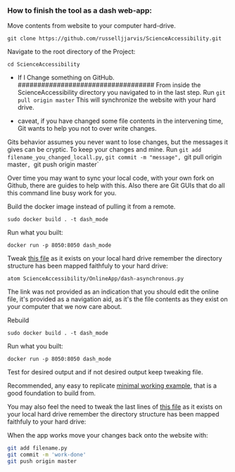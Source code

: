 

### How to finish the tool as a dash web-app:

Move contents from website to your computer hard-drive.
```
git clone https://github.com/russelljjarvis/ScienceAccessibility.git
```

Navigate to the root directory of the Project:
```
cd ScienceAccessibility
```

*  If I Change something on GitHub.
###################################
From inside the ScienceAccessibility directory you navigated to in the last step. Run ``` git pull origin master ``` This will synchronize the website with your hard drive.

* caveat, if you have changed some file contents in the intervening time, Git wants to help you not to over write changes. 

Gits behavior assumes you never want to lose changes, but the messages it gives can be cryptic. To keep your changes and mine. Run `git add filename_you_changed_locall.py`, `git commit -m "message", `git pull origin master`, `git push origin master`

Over time you may want to sync your local code, with your own fork on Github, there are guides to help with this. Also there are Git GUIs that do all this command line busy work for you.

Build the docker image instead of pulling it from a remote.
```
sudo docker build . -t dash_mode
```
Run what you built:
```
docker run -p 8050:8050 dash_mode
```

Tweak [this file](https://github.com/russelljjarvis/ScienceAccessibility/blob/master/OnlineApp/dash-asynchronous.py) as it exists on your local hard drive remember the directory structure has been mapped faithfuly to your hard drive:
```
atom ScienceAccessibility/OnlineApp/dash-asynchronous.py
```
The link was not provided as an indication that you should edit the online file, it's provided as a navigation aid, as it's the file contents as they exist on your computer that we now care about.

Rebuild
```
sudo docker build . -t dash_mode
```
Run what you built:
```
docker run -p 8050:8050 dash_mode
```
Test for desired output and if not desired output keep tweaking file.

Recommended, any easy to replicate [minimal working example](https://arthought.com/dash-simple-deployment-with-docker/), that is a good foundation to build from.


You may also feel the need to tweak the last lines of [this file](https://github.com/russelljjarvis/ScienceAccessibility/blob/master/Dockerfile) as it exists on your local hard drive remember the directory structure has been mapped faithfuly to your hard drive:

When the app works move your changes back onto the website with:

```BASH
git add filename.py
git commit -m 'work-done'
git push origin master
```
